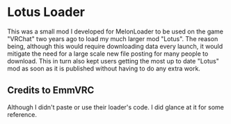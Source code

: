 # Lotus Loader

This was a small mod I developed for MelonLoader to be used on the game "VRChat" two years ago to load my much larger mod "Lotus".
The reason being, although this would require downloading data every launch, it would mitigate the need for a large scale new file posting for many people to download. This in turn also kept users getting the most up to date "Lotus" mod as soon as it is published without having to do any extra work.

## Credits to EmmVRC
Although I didn't paste or use their loader's code. I did glance at it for some reference.
